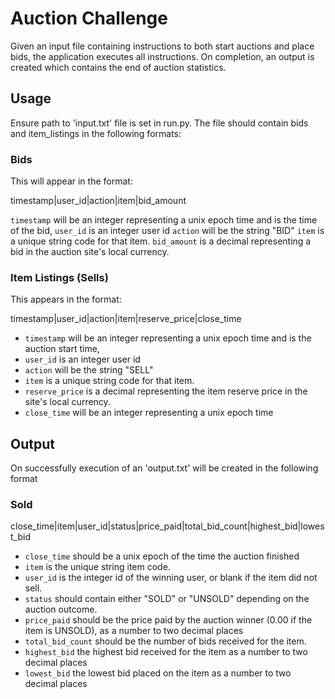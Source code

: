 # Auction Challenge
Given an input file containing instructions to both start 
auctions and place bids, the application executes all instructions. 
On completion, an output is created which contains the 
end of auction statistics.

## Usage
Ensure path to 'input.txt' file is set in run.py. The file should 
contain bids and item_listings in the following formats:


### Bids
This will appear in the format:

timestamp|user_id|action|item|bid_amount

`timestamp` will be an integer representing a unix
 epoch time and is the time of the bid,
`user_id` is an integer user id
`action` will be the string "BID"
`item` is a unique string code for that item.
`bid_amount` is a decimal representing a bid in the 
auction site's local currency.

### Item Listings (Sells)
This appears in the format:

timestamp|user_id|action|item|reserve_price|close_time

- `timestamp` will be an integer representing a unix 
epoch time and is the auction start time,
- `user_id` is an integer user id
- `action` will be the string "SELL"
- `item` is a unique string code for that item.
- `reserve_price` is a decimal representing the 
item reserve price in the site's local currency.
- `close_time` will be an integer representing 
a unix epoch time

## Output
On successfully execution of an 'output.txt' will be created in the
following format

### Sold
close_time|item|user_id|status|price_paid|total_bid_count|highest_bid|lowest_bid

- `close_time` should be a unix epoch of the time the auction finished
- `item` is the unique string item code.
- `user_id` is the integer id of the winning user, or blank if the item did not sell.
- `status` should contain either "SOLD" or "UNSOLD" depending on the auction outcome.
- `price_paid` should be the price paid by the auction winner (0.00 if the item is UNSOLD), as a
number to two decimal places
- `total_bid_count` should be the number of bids received for the item.
- `highest_bid` the highest bid received for the item as a number to two decimal places
- `lowest_bid` the lowest bid placed on the item as a number to two decimal places
